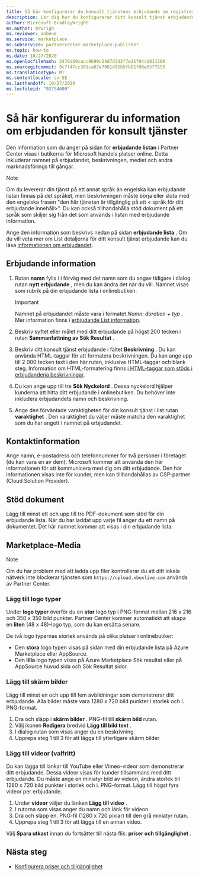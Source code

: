 ```yaml
---
title: Så här konfigurerar du konsult tjänstens erbjudande om registrering i Microsoft Partner Center
description: Lär dig hur du konfigurerar ditt konsult tjänst erbjudande List information på Microsofts kommersiella marknads plats med hjälp av Partner Center.
author: Microsoft-BradleyWright
ms.author: brwrigh
ms.reviewer: anbene
ms.service: marketplace
ms.subservice: partnercenter-marketplace-publisher
ms.topic: how-to
ms.date: 10/27/2020
ms.openlocfilehash: 2476d60cacc9690c24d7d3d2f7e21f04c6811500
ms.sourcegitcommit: 8c7f47cc301ca07e7901d95b5fb81f08e6577550
ms.translationtype: MT
ms.contentlocale: sv-SE
ms.lasthandoff: 10/27/2020
ms.locfileid: "92754609"
---
```

# <a name="how-to-configure-your-consulting-service-offer-listing-details"></a>Så här konfigurerar du information om erbjudanden för konsult tjänster

Den information som du anger på sidan för **erbjudande listan** i Partner Center visas i butikerna för Microsoft handels platser online. Detta inkluderar namnet på erbjudandet, beskrivningen, mediet och andra marknadsförings till gångar.

> [!NOTE]
> Om du levererar din tjänst på ett annat språk än engelska kan erbjudande listan finnas på det språket, men beskrivningen måste börja eller sluta med den engelska frasen "den här tjänsten är tillgänglig på ett &lt; språk för ditt erbjudande innehåll>". Du kan också tillhandahålla stöd dokument på ett språk som skiljer sig från det som används i listan med erbjudande information.

Ange den information som beskrivs nedan på sidan **erbjudande lista** . Om du vill veta mer om List detaljerna för ditt konsult tjänst erbjudande kan du läsa [informationen om erbjudandet](./plan-consulting-service-offer.md#offer-listing-details).

## <a name="offer-details"></a>Erbjudande information

1.  Rutan **namn** fylls i i förväg med det namn som du angav tidigare i dialog rutan **nytt erbjudande** , men du kan ändra det när du vill. Namnet visas som rubrik på din erbjudande lista i onlinebutiken.

    > [!IMPORTANT]
    > Namnet på erbjudandet måste vara i formatet *Namn: duration + typ* . Mer information finns i [erbjudande List information](./plan-consulting-service-offer.md#offer-listing-details).

2. Beskriv syftet eller målet med ditt erbjudande på högst 200 tecken i rutan **Sammanfattning av Sök Resultat** .
3. Beskriv ditt konsult tjänst erbjudande i fältet **Beskrivning** . Du kan använda HTML-taggar för att formatera beskrivningen. Du kan ange upp till 2 000 tecken text i den här rutan, inklusive HTML-taggar och blank steg. Information om HTML-formatering finns [i HTML-taggar som stöds i erbjudandena beskrivningar](./supported-html-tags.md).
4. Du kan ange upp till tre **Sök Nyckelord** . Dessa nyckelord hjälper kunderna att hitta ditt erbjudande i onlinebutiken. Du behöver inte inkludera erbjudandets namn och beskrivning.
5. Ange den förväntade varaktigheten för din konsult tjänst i list rutan **varaktighet** . Den varaktighet du väljer måste matcha den varaktighet som du har angett i namnet på erbjudandet.

## <a name="contact-information"></a>Kontaktinformation

Ange namn, e-postadress och telefonnummer för två personer i företaget (du kan vara en av dem). Microsoft kommer att använda den här informationen för att kommunicera med dig om ditt erbjudande. Den här informationen visas inte för kunder, men kan tillhandahållas av CSP-partner (Cloud Solution Provider).

## <a name="supporting-documents"></a>Stöd dokument

Lägg till minst ett och upp till tre PDF-dokument som stöd för din erbjudande lista. När du har laddat upp varje fil anger du ett namn på dokumentet. Det här namnet kommer att visas i din erbjudande lista.

## <a name="marketplace-media"></a>Marketplace-Media

> [!NOTE]
> Om du har problem med att ladda upp filer kontrollerar du att ditt lokala nätverk inte blockerar tjänsten som `https://upload.xboxlive.com` används av Partner Center.

### <a name="add-logos"></a>Lägg till logo typer

Under **logo typer** överför du en **stor** logo typ i PNG-format mellan 216 x 216 och 350 x 350 bild punkter. Partner Center kommer automatiskt att skapa en **liten** (48 x 48)-logo typ, som du kan ersätta senare.

De två logo typernas storlek används på olika platser i onlinebutiker:

* Den **stora** logo typen visas på sidan med din erbjudande lista på Azure Marketplace eller AppSource.
* Den **lilla** logo typen visas på Azure Marketplace Sök resultat eller på AppSource huvud sida och Sök Resultat sidor.

### <a name="add-screenshots"></a>Lägg till skärm bilder

Lägg till minst en och upp till fem avbildningar som demonstrerar ditt erbjudande. Alla bilder måste vara 1280 x 720 bild punkter i storlek och i. PNG-format.

1. Dra och släpp i **skärm bilder** . PNG-fil till **skärm bild** rutan.
2.  Välj ikonen **Redigera** bredvid **Lägg till bild text** .
3.  I dialog rutan som visas anger du en beskrivning.
4.  Upprepa steg 1 till 3 för att lägga till ytterligare skärm bilder

### <a name="add-videos-optional"></a>Lägg till videor (valfritt)

Du kan lägga till länkar till YouTube eller Vimeo-videor som demonstrerar ditt erbjudande. Dessa videor visas för kunder tillsammans med ditt erbjudande. Du måste ange en miniatyr bild av videon, ändra storlek till 1280 x 720 bild punkter i storlek och i. PNG-format. Lägg till högst fyra videor per erbjudande.

1.  Under **videor** väljer du länken **Lägg till video** .
2.  I rutorna som visas anger du namn och länk för videon.
3.  Dra och släpp en. PNG-fil (1280 x 720 pixlar) till den grå miniatyr rutan.
4.  Upprepa steg 1 till 3 för att lägga till en annan video.

Välj **Spara utkast** innan du fortsätter till nästa flik: **priser och tillgänglighet** .

## <a name="next-steps"></a>Nästa steg

* [Konfigurera priser och tillgänglighet](create-consulting-service-pricing-availability.md)
